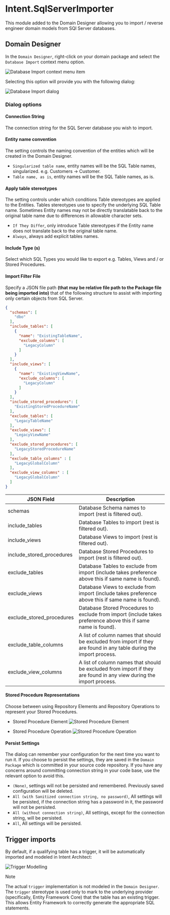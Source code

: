 ﻿# Intent.SqlServerImporter

This module added to the Domain Designer allowing you to import / reverse engineer domain models from SQl Server databases.

## Domain Designer

In the `Domain Designer`, right-click on your domain package and select the `Database Import` context menu option.

![Database Import context menu item](images/db-import.png)

Selecting this option will provide you with the following dialog:

![Database Import dialog](images/db-import-dialog.png)

### Dialog options

#### Connection String

The connection string for the SQL Server database you wish to import.

#### Entity name convention

The setting controls the naming convention of the entities which will be created in the Domain Designer.

- `Singularized table name`,  entity names will be the SQL Table names, singularized. e.g. Customers -> Customer.
- `Table name, as is`, entity names will be the SQL Table names, as is.

#### Apply table stereotypes

The setting controls under which conditions Table stereotypes are applied to the Entities. Tables stereotypes use to specify the underlying SQL Table name.
Sometimes Entity names may not be directly translatable back to the original table name due to differences in allowable character sets.

- `If They Differ`,  only introduce Table stereotypes if the Entity name does not translate back to the original table name.
- `Always`, always add explicit tables names.

#### Include Type (s)

Select which SQL Types you would like to export e.g. Tables, Views and / or Stored Procedures.

#### Import Filter File

Specify a JSON file path **(that may be relative file path to the Package file being imported into)** that of the following structure to assist with importing only certain objects from SQL Server.


```json
{
  "schemas": [
    "dbo"
  ],
  "include_tables": [
    {
      "name": "ExistingTableName",
      "exclude_columns": [
        "LegacyColumn"
      ]
    }
  ],
  "include_views": [
    {
      "name": "ExistingViewName",
      "exclude_columns": [
        "LegacyColumn"
      ]
    }
  ],
  "include_stored_procedures": [
    "ExistingStoredProcedureName"
  ],
  "exclude_tables": [
    "LegacyTableName"
  ],
  "exclude_views": [
    "LegacyViewName"
  ],
  "exclude_stored_procedures": [
    "LegacyStoredProcedureName"
  ],
  "exclude_table_columns" : [
    "LegacyGlobalColumn"
  ],
  "exclude_view_columns" : [
    "LegacyGlobalColumn"
  ]
}
```

| JSON Field                | Description                                                                                                           |
|---------------------------|-----------------------------------------------------------------------------------------------------------------------|
| schemas                   | Database Schema names to import (rest is filtered out).                                                               |
| include_tables            | Database Tables to import (rest is filtered out).                                                                     |
| include_views             | Database Views to import (rest is filtered out).                                                                      |
| include_stored_procedures | Database Stored Procedures to import (rest is filtered out).                                                          |
| exclude_tables            | Database Tables to exclude from import (include takes preference above this if same name is found).                   |
| exclude_views             | Database Views to exclude from import (include takes preference above this if same name is found).                    |
| exclude_stored_procedures | Database Stored Procedures to exclude from import (include takes preference above this if same name is found).        |
| exclude_table_columns     | A list of column names that should be excluded from import if they are found in any table during the import process.  |
| exclude_view_columns      | A list of column names that should be excluded from import if they are found in any view during the import process.   |


#### Stored Procedure Representations

Choose between using Repository Elements and Repository Operations to represent your Stored Procedures.

- Stored Procedure Element
   ![Stored Procedure Element](images/stored-procedure-element.png)

- Stored Procedure Operation
  ![Stored Procedure Operation](images/stored-procedure-operation.png)

#### Persist Settings

The dialog can remember your configuration for the next time you want to run it. If you choose to persist the settings, they are saved in the `Domain Package` which is committed in your source code repository.
If you have any concerns around committing connection string in your code base, use the relevant option to avoid this.

- `(None)`,  settings will not be persisted and remembered. Previously saved configuration will be deleted.
- `All (with Sanitized connection string, no password)`,  All settings will be persisted, if the connection string has a password in it, the password will not be persisted.
- `All (without connection string)`,  All settings, except for the connection string, will be persisted.
- `All`, All settings will be persisted.

## Trigger imports

By default, if a qualifying table has a trigger, it will be automatically imported and modeled in Intent Architect:

![Trigger Modelling](images/trigger-import.png)

> [!NOTE]  
> The actual `trigger` implementation is not modeled in the `Domain Designer`. The `trigger` stereotype is used only to mark to the underlying provider (specifically, Entity Framework Core) that the table has an existing trigger. This allows Entity Framework to correctly generate the appropriate SQL statements.

